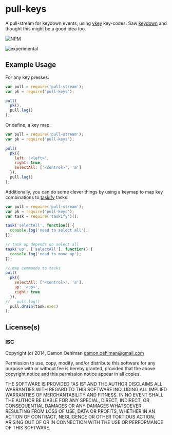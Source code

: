 # pull-keys

A pull-stream for keydown events, using [vkey](https://github.com/chrisdickinson/vkey)
key-codes.  Saw [keydown](https://github.com/maxogden/keydown) and thought this
might be a good idea too.


[![NPM](https://nodei.co/npm/pull-keys.png)](https://nodei.co/npm/pull-keys/)

![experimental](https://img.shields.io/badge/stability-experimental-red.svg)

## Example Usage

For any key presses:

```js
var pull = require('pull-stream');
var pk = require('pull-keys');

pull(
  pk(),
  pull.log()
);

```

Or define, a key map:

```js
var pull = require('pull-stream');
var pk = require('pull-keys');

pull(
  pk({
    left: '<left>',
    right: true,
    selectAll: ['<control>', 'a']
  }),
  pull.log()
);

```

Additionally, you can do some clever things by using a keymap to map key combinations
to [taskify](https://github.com/DamonOehlman/taskify) tasks:

```js
var pull = require('pull-stream');
var pk = require('pull-keys');
var task = require('taskify')();

task('selectAll', function() {
  console.log('need to select all');
});

// task up depends on select all
task('up', ['selectAll'], function() {
  console.log('need to move up');
});

// map commands to tasks
pull(
  pk({
    selectAll: ['<control>', 'a'],
    up: '<up>',
    right: true
  }),
//   pull.log()
  pull.drain(task.exec)
);

```

## License(s)

### ISC

Copyright (c) 2014, Damon Oehlman <damon.oehlman@gmail.com>

Permission to use, copy, modify, and/or distribute this software for any
purpose with or without fee is hereby granted, provided that the above
copyright notice and this permission notice appear in all copies.

THE SOFTWARE IS PROVIDED "AS IS" AND THE AUTHOR DISCLAIMS ALL WARRANTIES WITH
REGARD TO THIS SOFTWARE INCLUDING ALL IMPLIED WARRANTIES OF MERCHANTABILITY
AND FITNESS. IN NO EVENT SHALL THE AUTHOR BE LIABLE FOR ANY SPECIAL, DIRECT,
INDIRECT, OR CONSEQUENTIAL DAMAGES OR ANY DAMAGES WHATSOEVER RESULTING FROM
LOSS OF USE, DATA OR PROFITS, WHETHER IN AN ACTION OF CONTRACT, NEGLIGENCE OR
OTHER TORTIOUS ACTION, ARISING OUT OF OR IN CONNECTION WITH THE USE OR
PERFORMANCE OF THIS SOFTWARE.
